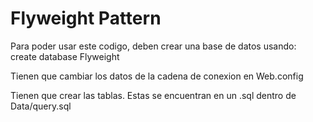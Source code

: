 # Flyweight Pattern

Para poder usar este codigo, deben crear una base de datos usando:  
create database Flyweight  
  
Tienen que cambiar los datos de la cadena de conexion en Web.config  
  
Tienen que crear las tablas. Estas se encuentran en un .sql dentro de Data/query.sql
